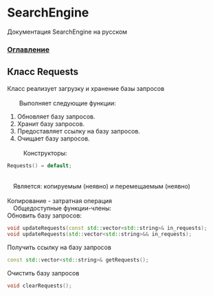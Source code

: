 
# SearchEngine
Документация SearchEngine на русском

### [Оглавление](../index.md)

## Класс Requests
Класс реализует загрузку и хранение базы запросов\
\
&emsp;&emsp;Выполняет следующие функции:
		
1. Обновляет базу запросов.
2. Хранит базу запросов.
3. Предоставляет ссылку на базу запросов.
4. Очищает базу запросов.\
\
&emsp;Конструкторы:
```cpp
Requests() = default;
```
\
&emsp;Является: копируемым (неявно) и перемещаемым (неявно)\
\
Копирование - затратная операция
\
&emsp;Общедоступные функции-члены:\
Обновить базу запросов:
```cpp
void updateRequests(const std::vector<std::string>& in_requests);
void updateRequests(std::vector<std::string>&& in_requests);
```
Получить ссылку на базу запросов
```cpp
const std::vector<std::string>& getRequests();
```
Очистить базу запросов
```cpp
void clearRequests();
```
